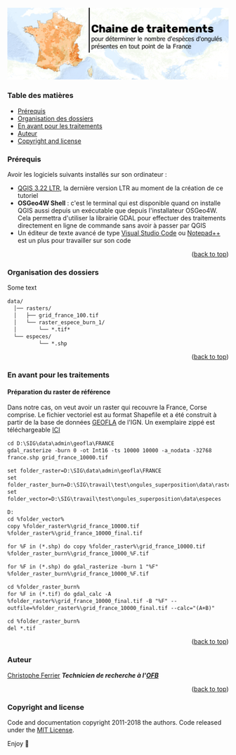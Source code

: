 <p align="center">
  <a href="https://professionnels.ofb.fr/fr/reseau-ongules-sauvages">
    <img src="https://github.com/christofoto/ongules/raw/main/images/header.png" alt="Logo">
  </a>

  <!-- <h3 align="center">Logo</h3> -->

  <!-- <h1 style="text-align:center">
    Chaine de traitements </h1>
  <h3 style="text-align:center">
  pour déterminer le nombre d'espèces d'ongulés<br> 
  présentes en tout point de la France métropolitaine
  <br>
    </h3> -->
</p>

<a name="readme-top"></a>

### Table des matières

- [Prérequis](#prérequis)
- [Organisation des dossiers](#organisation-des-dossiers)
- [En avant pour les traitements](#en-avant-pour-les-traitements)
- [Auteur](#auteur)
- [Copyright and license](#copyright-and-license)

### Prérequis

Avoir les logiciels suivants installés sur son ordinateur :

- [QGIS 3.22 LTR](https://www.qgis.org/fr/site/forusers/download.html), la dernière version LTR au moment de la création de ce tutoriel
- <b>OSGeo4W Shell</b> : c'est le terminal qui est disponible quand on installe QGIS aussi depuis un exécutable que depuis l'installateur OSGeo4W. Cela permettra d'utiliser la librairie GDAL pour effectuer des traitements directement en ligne de commande sans avoir à passer par QGIS
- Un éditeur de texte avancé de type [Visual Studio Code](https://code.visualstudio.com/) ou [Notepad++](https://notepad-plus-plus.org/) est un plus pour travailler sur son code

<p align="right">(<a href="#readme-top">back to top</a>)</p>

### Organisation des dossiers

Some text

```text
data/
  │── rasters/
  │   ├── grid_france_100.tif
  │   └── raster_espece_burn_1/
  │       └── *.tif*
  └── especes/
          └── *.shp
```

<p align="right">(<a href="#readme-top">back to top</a>)</p>

### En avant pour les traitements

#### Préparation du raster de référence

Dans notre cas, on veut avoir un raster qui recouvre la France, Corse comprise.
Le fichier vectoriel est au format Shapefile et a été construit à partir de la base de données [GEOFLA](https://geoservices.ign.fr/geofla) de l'IGN.
Un exemplaire zippé est téléchargeable [ICI](https://github.com/christofoto/ongules/raw/main/ressources/france_geofla_shapefile.zip)

```code
cd D:\SIG\data\admin\geofla\FRANCE
gdal_rasterize -burn 0 -ot Int16 -ts 10000 10000 -a_nodata -32768 france.shp grid_france_10000.tif
```

```code
set folder_raster=D:\SIG\data\admin\geofla\FRANCE
set folder_raster_burn=D:\SIG\travail\test\ongules_superposition\data\rasters_test\raster_espece_burn_1
set folder_vector=D:\SIG\travail\test\ongules_superposition\data\especes
```

```code
D:
cd %folder_vector%
copy %folder_raster%\grid_france_10000.tif %folder_raster%\grid_france_10000_final.tif
```

```code
for %F in (*.shp) do copy %folder_raster%\grid_france_10000.tif %folder_raster_burn%\grid_france_10000_%F.tif
```

```code
for %F in (*.shp) do gdal_rasterize -burn 1 "%F" %folder_raster_burn%\grid_france_10000_%F.tif
```

```code
cd %folder_raster_burn%
for %F in (*.tif) do gdal_calc -A  %folder_raster%\grid_france_10000_final.tif -B "%F" --outfile=%folder_raster%\grid_france_10000_final.tif --calc="(A+B)"
```

```code
cd %folder_raster_burn%
del *.tif
```

<p align="right">(<a href="#readme-top">back to top</a>)</p>

### Auteur

[Christophe Ferrier](https://github.com/christofoto)
**_Technicien de recherche à l'[OFB](https://www.ofb.gouv.fr/)_**

<p align="right">(<a href="#readme-top">back to top</a>)</p>

<!-- ### Remerciements

Some Text -->

<!-- <p align="right">(<a href="#readme-top">back to top</a>)</p>
 -->

### Copyright and license

Code and documentation copyright 2011-2018 the authors. Code released under the [MIT License](https://reponame/blob/master/LICENSE).

Enjoy :metal:
